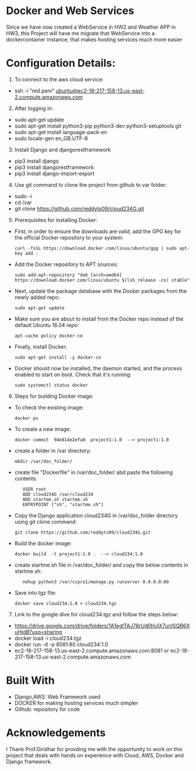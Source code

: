 # Docker and Web Services
Since we have now created a WebService in HW2 and Weather APP in HW3, this Project will have me migrate that WebService into a dockercontainer instance, that makes hosting services much more easier

# Configuration Details:
1. To connect to the aws cloud service:
- ssh -i "red.pem" ubuntu@ec2-18-217-158-13.us-east-2.compute.amazonaws.com

2. After logging in:
- sudo apt-get update 
- sudo apt-get install python3-pip python3-dev python3-setuptools git
- sudo apt-get install language-pack-en
- sudo locale-gen en_GB.UTF-8

3. Install Django and djangorestframework
- pip3 install django
- pip3 install djangorestframework
- pip3 install django-import-export

4. Use git command to clone the project from github to var folder:
- sudo -i
- cd /var
- git clone https://github.com/reddyts09/cloud234G.git

5. Prerequisites for installing Docker:
- First, in order to ensure the downloads are valid, add the GPG key for the official Docker repository to your system:
  ```
  curl -fsSL https://download.docker.com/linux/ubuntu/gpg | sudo apt-key add -
- Add the Docker repository to APT sources: 
  ```
  sudo add-apt-repository "deb [arch=amd64] https://download.docker.com/linux/ubuntu $(lsb_release -cs) stable"
- Next, update the package database with the Docker packages from the newly added repo: 
  ```
  sudo apt-get update
- Make sure you are about to install from the Docker repo instead of the default Ubuntu 16.04 repo: 
  ```
  apt-cache policy docker-ce
- Finally, install Docker: 
  ```
  sudo apt-get install -y docker-ce
- Docker should now be installed, the daemon started, and the process enabled to start on boot. Check that it's running: 
  ```
  sudo systemctl status docker

6. Steps for building Docker image:
- To check the existing image:
  ```
  docker ps
- To create a new image: 
  ```
  docker commit  94e814e2efa8  project1:1.0  --> project1:1.0
- create a folder in /var directory:
  ```
  mkdir /var/doc_folder/
- create file "Dockerfile" in /var/doc_folder/ abd paste the following contents:
  ```FROM project1:1.0
     USER root
     ADD cloud234G /var/cloud234
     ADD startme.sh startme.sh
     ENTRYPOINT ["sh", "startme.sh"]
- Copy the Django application cloud234G in /var/doc_folder directory using git clone command:
  ```
  git clone https://github.com/reddyts09/cloud234G.git
- Build the docker image:
  ```
  docker build  -t project1:1.0 .  --> cloud234:1.0
- create startme.sh file in  /var/doc_folder/ and copy the below contents in startme.sh:
  ```#!/bin/bash
     nohup python3 /var/ccpro1/manage.py runserver 0.0.0.0:80
- Save into tgz file:
  ```
  docker save cloud234:1.0 > cloud234.tgz

7. Link to the google dive for cloud234.tgz and follow the steps below:
- https://drive.google.com/drive/folders/1A1egtTAJ78rUd0HJjX7unlSQB6XuHjdB?usp=sharing
- docker load -i cloud234.tgz
- docker run -d -p 8081:80 cloud234:1.0
- ec2-18-217-158-13.us-east-2.compute.amazonaws.com:8081 or ec2-18-217-158-13.us-east-2.compute.amazonaws.com
  
# Built With
- Django,AWS: Web Framework used
- DOCKER for making hosting services much simpler
- Github: repository for code

# Acknowledgements
I Thank Prof.Giridhar for provding me with the opportunity to work on this project that deals with hands on experience with Cloud, AWS, Docker and Django framework.
